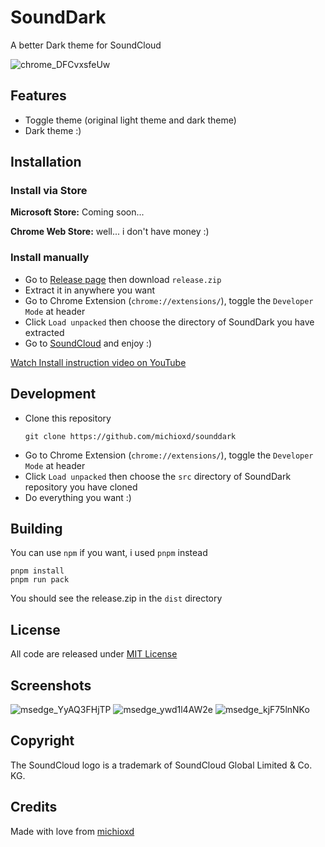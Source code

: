 # SoundDark
A better Dark theme for SoundCloud

![chrome_DFCvxsfeUw](https://github.com/michioxd/sounddark/assets/80969068/91d6168d-01dc-4b65-9ddd-1530defb396b)

## Features

- Toggle theme (original light theme and dark theme)
- Dark theme :)

## Installation

### Install via Store

**Microsoft Store:** Coming soon...

**Chrome Web Store:** well... i don't have money :)

### Install manually

- Go to [Release page](https://github.com/michioxd/sounddark/releases/latest) then download `release.zip`
- Extract it in anywhere you want
- Go to Chrome Extension (`chrome://extensions/`), toggle the `Developer Mode` at header
- Click `Load unpacked` then choose the directory of SoundDark you have extracted
- Go to [SoundCloud](https://soundcloud.com) and enjoy :)

[Watch Install instruction video on YouTube](https://youtu.be/eIGdk0d-oSQ)

## Development

- Clone this repository
  ```shell
  git clone https://github.com/michioxd/sounddark
  ```
- Go to Chrome Extension (`chrome://extensions/`), toggle the `Developer Mode` at header
- Click `Load unpacked` then choose the `src` directory of SoundDark repository you have cloned
- Do everything you want :)

## Building

You can use `npm` if you want, i used `pnpm` instead

```shell
pnpm install
pnpm run pack
```

You should see the release.zip in the `dist` directory

## License

All code are released under [MIT License](LICENSE)

## Screenshots

![msedge_YyAQ3FHjTP](https://github.com/michioxd/sounddark/assets/80969068/5cba77b0-a8aa-4557-9a18-75060f0e29dd)
![msedge_ywd1l4AW2e](https://github.com/michioxd/sounddark/assets/80969068/e86251e6-5848-4877-854c-0ba538f7b00d)
![msedge_kjF75lnNKo](https://github.com/michioxd/sounddark/assets/80969068/0af3b81e-4bb5-4f7e-8cdc-0cce63b19e38)

## Copyright

The SoundCloud logo is a trademark of SoundCloud Global Limited & Co. KG.

## Credits

Made with love from [michioxd](https://github.com/michioxd) 
